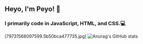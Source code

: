## Heyo, I'm Peyo! 👋

### I primarily code in JavaScript, HTML, and CSS.💻
[79731568097599.5b50bca477735.jpg]
![Anurag's GitHub stats](https://github-readme-stats.vercel.app/api?username=Peyoway&theme=algolia&show_icons=true)
